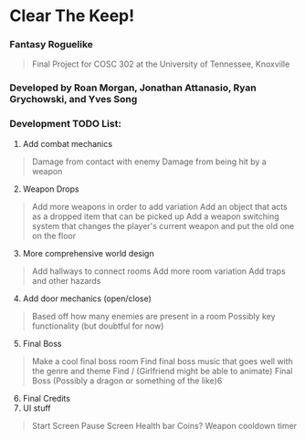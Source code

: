 # Clear The Keep!
### Fantasy Roguelike 
> Final Project for COSC 302 at the University of Tennessee, Knoxville
### Developed by **Roan Morgan**, **Jonathan Attanasio**, **Ryan Grychowski**, and **Yves Song**

###  Development TODO List:
1. Add combat mechanics
> Damage from contact with enemy
> Damage from being hit by a weapon
2. Weapon Drops
> Add more weapons in order to add variation
> Add an object that acts as a dropped item that can be picked up
> Add a weapon switching system that changes the player's current weapon and put the old one on the floor
3. More comprehensive world design
> Add hallways to connect rooms
> Add more room variation
> Add traps and other hazards
4. Add door mechanics (open/close)
> Based off how many enemies are present in a room
> Possibly key functionality (but doubtful for now)
5. Final Boss
> Make a cool final boss room
> Find final boss music that goes well with the genre and theme
> Find / (Girlfriend might be able to animate) Final Boss (Possibly a dragon or something of the like)6
6. Final Credits
7. UI stuff
> Start Screen
> Pause Screen
> Health bar
> Coins?
> Weapon cooldown timer

